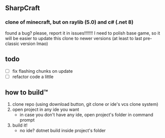 ﻿## SharpCraft
### clone of minecraft, but on raylib (5.0) and c# (.net 8)

found a bug? please, report it in issues!!!!!!!
I need to polish base game, so it will be easier to update this clone
to newer versions (at least to last pre-classic version lmao)

## todo
- [ ] fix flashing chunks on update
- [ ] refactor code a little

## how to build™
1. clone repo (using download button, git clone or ide's vcs clone system)
2. open project in any ide you want
   - in case you don't have any ide, open project's folder in command prompt
3. build it!
   - no ide? dotnet build inside project's folder